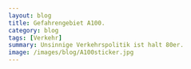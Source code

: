 ```yaml
---
layout: blog
title: Gefahrengebiet A100. 
category: blog
tags: [Verkehr]  
summary: Unsinnige Verkehrspolitik ist halt 80er. 
image: /images/blog/A100sticker.jpg
---
```

